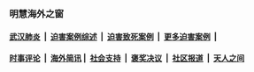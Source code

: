 
### 明慧海外之窗

####  [武汉肺炎](indexes/365.md?t=07151801) &nbsp;|&nbsp;  [迫害案例综述](indexes/328.md?t=07151801) &nbsp;|&nbsp; [迫害致死案例](indexes/277.md?t=07151801)  &nbsp;|&nbsp; [更多迫害案例](indexes/81.md?t=07151801)  &nbsp;|&nbsp; 
####  [时事评论](indexes/19.md?t=07151801) &nbsp;|&nbsp; [海外简讯](indexes/245.md?t=07151801)&nbsp;|&nbsp;  [社会支持](indexes/140.md?t=07151801) &nbsp;|&nbsp; [褒奖决议](indexes/282.md?t=07151801) &nbsp;|&nbsp; [社区报道](indexes/91.md?t=07151801)  &nbsp;|&nbsp; [天人之间](indexes/78.md?t=07151801) 


